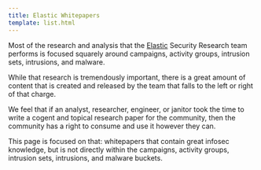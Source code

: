 ```yaml
---
title: Elastic Whitepapers
template: list.html
---
```


Most of the research and analysis that the [Elastic](https://www.elastic.co) Security Research team performs is focused
squarely around campaigns, activity groups, intrusion sets, intrusions, and malware.

While that research is tremendously important, there is a great amount of content that is created and released by the
team that falls to the left or right of that charge.

We feel that if an analyst, researcher, engineer, or janitor took the time to write a cogent and topical research paper
for the community, then the community has a right to consume and use it however they can.

This page is focused on that: whitepapers that contain great infosec knowledge, but is not directly within the campaigns,
activity groups, intrusion sets, intrusions, and malware buckets.
